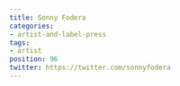 ```yaml
---
title: Sonny Fodera
categories:
- artist-and-label-press
tags:
- artist
position: 96
twitter: https://twitter.com/sonnyfodera
---
```


